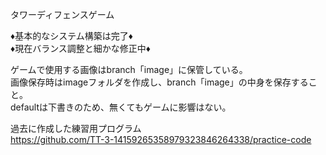 タワーディフェンスゲーム  
  
♦基本的なシステム構築は完了♦  
♦現在バランス調整と細かな修正中♦  
  
ゲームで使用する画像はbranch「image」に保管している。  
画像保存時はimageフォルダを作成し、branch「image」の中身を保存すること。  
defaultは下書きのため、無くてもゲームに影響はない。  
  
過去に作成した練習用プログラム  
https://github.com/TT-3-14159265358979323846264338/practice-code
